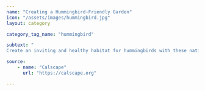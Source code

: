 ```yaml
---
name: "Creating a Hummingbird-Friendly Garden"
icon: "/assets/images/hummingbird.jpg" 
layout: category

category_tag_name: "hummingbird"

subtext: "
Create an inviting and healthy habitat for hummingbirds with these native plants. Hummingbirds are often attracted to bright tubular flowers. Native plants provide more valuable sources of nectar than cultivars and other exotic species."

source:
    - name: "Calscape"
      url: "https://calscape.org"

---
```


